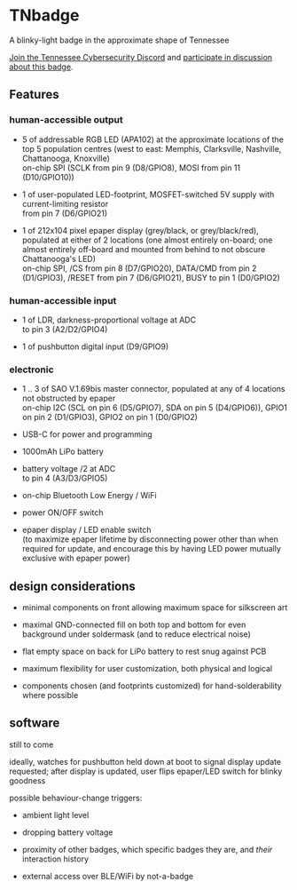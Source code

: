 # TNbadge

A blinky-light badge in the approximate shape of Tennessee

[Join the Tennessee Cybersecurity Discord](https://discord.gg/tninfosec) and
[participate in discussion about this badge](https://discord.com/channels/781280955667185686/1010244036612862144).

## Features

### human-accessible output
- 5 of addressable RGB LED (APA102) at the approximate locations of the top 5 population centres
(west to east: Memphis, Clarksville, Nashville, Chattanooga, Knoxville)  
on-chip SPI (SCLK from pin 9 (D8/GPIO8), MOSI from pin 11 (D10/GPIO10))

- 1 of user-populated LED-footprint, MOSFET-switched 5V supply with current-limiting resistor  
from pin 7 (D6/GPIO21)

- 1 of 212x104 pixel epaper display (grey/black, or grey/black/red), populated at either of 2 locations
(one almost entirely on-board; one almost entirely off-board and mounted from behind to not obscure Chattanooga's LED)  
on-chip SPI, /CS from pin 8 (D7/GPIO20), DATA/CMD from pin 2 (D1/GPIO3), /RESET from pin 7 (D6/GPIO21), BUSY to pin 1 (D0/GPIO2)


### human-accessible input
- 1 of LDR, darkness-proportional voltage at ADC  
to pin 3 (A2/D2/GPIO4)

- 1 of pushbutton digital input (D9/GPIO9)


### electronic
- 1 .. 3 of SAO V.1.69bis master connector, populated at any of 4 locations not obstructed by epaper  
on-chip I2C (SCL on pin 6 (D5/GPIO7), SDA on pin 5 (D4/GPIO6)), GPIO1 on pin 2 (D1/GPIO3), GPIO2 on pin 1 (D0/GPIO2)

- USB-C for power and programming

- 1000mAh LiPo battery

- battery voltage /2 at ADC  
to pin 4 (A3/D3/GPIO5)

- on-chip Bluetooth Low Energy / WiFi

- power ON/OFF switch

- epaper display / LED enable switch  
(to maximize epaper lifetime by disconnecting power other than when required for update,
and encourage this by having LED power mutually exclusive with epaper power)

## design considerations
- minimal components on front allowing maximum space for silkscreen art

- maximal GND-connected fill on both top and bottom for even background under soldermask (and to reduce electrical noise)

- flat empty space on back for LiPo battery to rest snug against PCB

- maximum flexibility for user customization, both physical and logical

- components chosen (and footprints customized) for hand-solderability where possible

## software
still to come

ideally, watches for pushbutton held down at boot to signal display update requested;
after display is updated, user flips epaper/LED switch for blinky goodness

possible behaviour-change triggers:
- ambient light level

- dropping battery voltage

- proximity of other badges, which specific badges they are, and *their* interaction history

- external access over BLE/WiFi by not-a-badge
